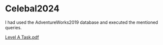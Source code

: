 # Celebal2024
I had used the AdventureWorks2019 database and executed the mentioned queries.



[Level A Task.pdf](https://github.com/user-attachments/files/15747048/Level.A.Task.pdf)
